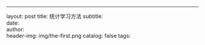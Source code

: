 ---
layout:     post
title:      统计学习方法 
subtitle:   
date:       
author:     
header-img: img/the-first.png
catalog: false
tags:
